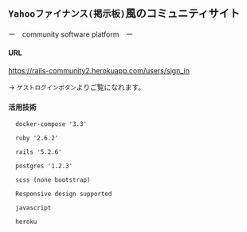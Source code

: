 ## `Yahooファイナンス(掲示板)`風のコミュニティサイト
ー　community software platform　ー

#### URL
https://rails-community2.herokuapp.com/users/sign_in

-> `ゲストログインボタン`よりご覧になれます。

#### 活用技術
```
  docker-compose '3.3'

  ruby '2.6.2'
  
  rails '5.2.6'
  
  postgres '1.2.3'
  
  scss (none bootstrap)
  
  Responsive design supported
  
  javascript
  
  heroku
```  
    
  
